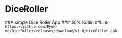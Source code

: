 # DiceRoller

##A simple Dice Roller App
###100% Kotlin
##Link<br>
`https://github.com/Ryuk-me/DiceRoller/releases/download/v1.0/diceRoller.apk`
